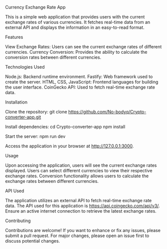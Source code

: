 Currency Exchange Rate App

This is a simple web application that provides users with the current exchange rates of various currencies. It fetches real-time data from an external API and displays the information in an easy-to-read format.

Features

View Exchange Rates: Users can see the current exchange rates of different currencies.
Currency Conversion: Provides the ability to calculate the conversion rates between different currencies.

Technologies Used

Node.js: Backend runtime environment.
Fastify: Web framework used to create the server.
HTML, CSS, JavaScript: Frontend languages for building the user interface.
CoinGecko API: Used to fetch real-time exchange rate data.

Installation

Clone the repository:
git clone https://github.com/No-bodyq/Crypto-converter-app.git

Install dependencies:
cd Crypto-converter-app
npm install

Start the server:
npm run dev

Access the application in your browser at http://127.0.0.1:3000.

Usage

Upon accessing the application, users will see the current exchange rates displayed.
Users can select different currencies to view their respective exchange rates.
Conversion functionality allows users to calculate the exchange rates between different currencies.

API Used

The application utilizes an external API to fetch real-time exchange rate data. The API used for this application is https://api.coingecko.com/api/v3/. Ensure an active internet connection to retrieve the latest exchange rates.

Contributing

Contributions are welcome! If you want to enhance or fix any issues, please submit a pull request. For major changes, please open an issue first to discuss potential changes.
